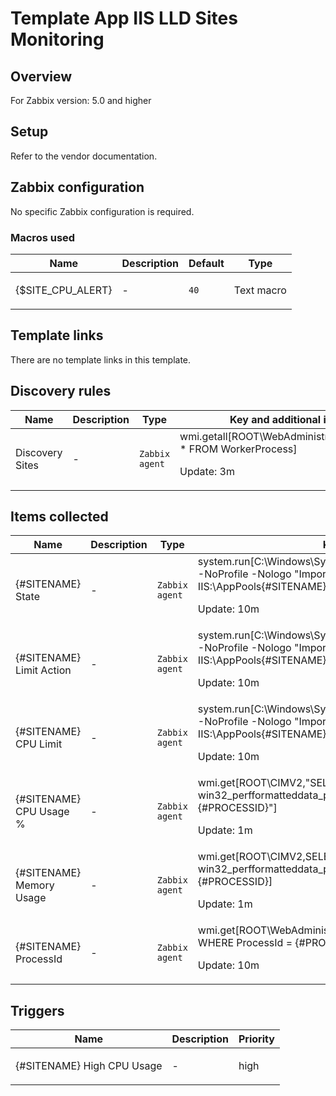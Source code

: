 # Template App IIS LLD Sites Monitoring

## Overview

For Zabbix version: 5.0 and higher

## Setup

Refer to the vendor documentation.

## Zabbix configuration

No specific Zabbix configuration is required.

### Macros used

|Name|Description|Default|Type|
|----|-----------|-------|----|
|{$SITE_CPU_ALERT}|<p>-</p>|`40`|Text macro|
## Template links

There are no template links in this template.

## Discovery rules

|Name|Description|Type|Key and additional info|
|----|-----------|----|----|
|Discovery Sites|<p>-</p>|`Zabbix agent`|wmi.getall[ROOT\WebAdministration,SELECT * FROM WorkerProcess]<p>Update: 3m</p>|
## Items collected

|Name|Description|Type|Key and additional info|
|----|-----------|----|----|
|{#SITENAME} State|<p>-</p>|`Zabbix agent`|system.run[C:\Windows\System32\WindowsPowerShell\v1.0\powershell.exe -NoProfile -Nologo "Import-Module WebAdministration;(Get-ItemProperty IIS:\AppPools\{#SITENAME}).state"]<p>Update: 10m</p>|
|{#SITENAME} Limit Action|<p>-</p>|`Zabbix agent`|system.run[C:\Windows\System32\WindowsPowerShell\v1.0\powershell.exe -NoProfile -Nologo "Import-Module WebAdministration;(Get-ItemProperty IIS:\AppPools\{#SITENAME} -Name cpu).action"]<p>Update: 10m</p>|
|{#SITENAME} CPU Limit|<p>-</p>|`Zabbix agent`|system.run[C:\Windows\System32\WindowsPowerShell\v1.0\powershell.exe -NoProfile -Nologo "Import-Module WebAdministration;(Get-ItemProperty IIS:\AppPools\{#SITENAME} -Name cpu).limit"]<p>Update: 10m</p>|
|{#SITENAME} CPU Usage %|<p>-</p>|`Zabbix agent`|wmi.get[ROOT\CIMV2,"SELECT PercentProcessorTime FROM win32_perfformatteddata_perfproc_process WHERE IDProcess = {#PROCESSID}"]<p>Update: 1m</p>|
|{#SITENAME} Memory Usage|<p>-</p>|`Zabbix agent`|wmi.get[ROOT\CIMV2,SELECT WorkingSet FROM win32_perfformatteddata_perfproc_process WHERE IDProcess = {#PROCESSID}]<p>Update: 1m</p>|
|{#SITENAME} ProcessId|<p>-</p>|`Zabbix agent`|wmi.get[ROOT\WebAdministration,SELECT ProcessId FROM WorkerProcess WHERE ProcessId = {#PROCESSID}]<p>Update: 10m</p>|
## Triggers

|Name|Description|Priority|
|----|-----------|----|
|{#SITENAME} High CPU Usage|<p>-</p>|high|
